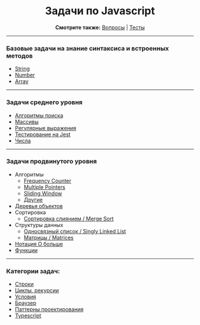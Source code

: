 <div align="center">

<h1>Задачи по Javascript</h1>

<b>Смотрите также:</b>
<a href="https://github.com/dollaween/javascript-questions">Вопросы</a> | <a href="https://github.com/dollaween/javascript-tests">Тесты</a>

</div>

---

### Базовые задачи на знание синтаксиса и встроенных методов
* [String](./basic/strings.md)
* [Number](./basic/numbers.md)
* [Array](./basic/arrays.md)

---

### Задачи среднего уровня
* [Алгоритмы поиска](./middle/search.md)
* [Массивы](./middle/arrays.md)
* [Регулярные выражения](./middle/regexp.md)
* [Тестирование на Jest](./middle/tests.md)
* [Числа](./middle/numbers.md)

---

### Задачи продвинутого уровня
* Алгоритмы
  * [Frequency Counter](./advanced/algorithms/frequency-counter.md)
  * [Multiple Pointers](./advanced/algorithms/multiple-pointers.md)
  * [Sliding Window](./advanced/algorithms/sliding-window.md)
  * [Другие](./advanced/algorithms/others.md)
* [Деревья объектов](./advanced/trees.md)
* Сортировка
  * [Сортировка слиянием / Merge Sort](./advanced/sorting/merge.md)
* Структуры данных
  * [Односвязный список / Singly Linked List](./advanced/data-structures/singly-linked-list.md)
  * [Матрицы / Matrices](./advanced/data-structures/matrices.md)
* [Нотация О больше](./advanced/big-o.md)
* [Функции](./advanced/functions.md)

---

### Категории задач:
* [Строки](./string.md)
* [Циклы, рекурсии](./loops.md)
* [Условия](./conditions.md)
* [Браузер](./browser.md)
* [Паттерны проектирования](./patterns.md)
* [Typescript](./typescript.md)
